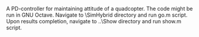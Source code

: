 A PD-controller for maintaining attitude of a quadcopter. The code might be run in GNU Octave. Navigate to \SimHybrid directory and run go.m script. Upon results completion, navigate to ..\Show directory and run show.m script.

